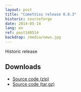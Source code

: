 ```yaml
---
layout: post
title: "CometVisu release 0.8.3"
historic: sourceforge
date: 2014-05-14
lang: en
ref: post140514
backdrop: /media/news.jpg
---
```


Historic release

Downloads
---------

* [Source code (zip)](https://github.com/CometVisu/CometVisu/archive/v0.8.3.zip)
* [Source code (tar.gz)](https://github.com/CometVisu/CometVisu/archive/v0.8.3.tar.gz)